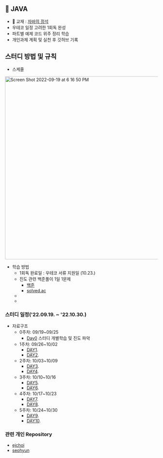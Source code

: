 
## **📌 JAVA**
*  📖 교재 : [자바의 정석](https://m.yes24.com/UsedShopHub/Hub/24259565)
  * 우테코 일정 고려한 1회독 완성
  * 파트별 예제 코드 위주 정리 학습
* 개인과제 계획 및 실천 후 깃허브 기록

## **스터디 방법 및 규칙**

* 스케줄

<img width="600" alt="Screen Shot 2022-09-19 at 6 16 50 PM" src="https://user-images.githubusercontent.com/87407504/190987625-a1e69272-4191-4e89-8f53-1197126c0a03.png">


* 학습 방법
  * 1회독 완료일 : 우테코 서류 지원일 (10.23.)
  * 진도 관련 백준풀이 1일 1문제
    *   [백준](https://www.acmicpc.net/step)
    *   [solved.ac](https://solved.ac)
  *
  *
    
### 스터디 일정('22.09.19. ~ '22.10.30.)
* 자료구조
  * 0주차: 09/19~09/25
    * [Day0](#**📌-java**) 스터디 개별학습 및 진도 파악
  * 1주차: 09/26~10/02
    * [DAY1]().
    * [DAY2]().
  * 2주차: 10/03~10/09
    * [DAY3]().
    * [DAY4]().
  * 3주차: 10/10~10/16
    * [DAY5]().
    * [DAY6]().
  * 4주차: 10/17~10/23
    * [DAY7]().
    * [DAY8]().
  * 5주차: 10/24~10/30
    * [DAY9]().
    * [DAY10]().

### 관련 개인 Repository
  * [ejchoi](https://github.com/Ejaeda)
  * [seohyun](https://github.com/Kang-SeoHyun)


